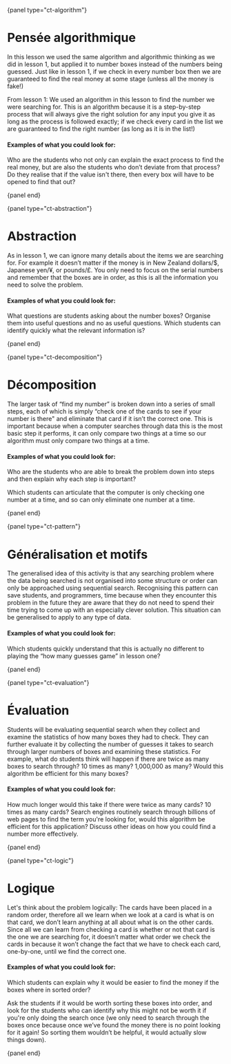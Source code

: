 {panel type="ct-algorithm"}

# Pensée algorithmique

In this lesson we used the same algorithm and algorithmic thinking as we did in lesson 1, but applied it to number boxes instead of the numbers being guessed. Just like in lesson 1, if we check in every number box then we are guaranteed to find the real money at some stage (unless all the money is fake!)

From lesson 1: We used an algorithm in this lesson to find the number we were searching for. This is an algorithm because it is a step-by-step process that will always give the right solution for any input you give it as long as the process is followed exactly; if we check every card in the list we are guaranteed to find the right number (as long as it is in the list!)

#### Examples of what you could look for:

Who are the students who not only can explain the exact process to find the real money, but are also the students who don’t deviate from that process? Do they realise that if the value isn't there, then every box will have to be opened to find that out?

{panel end}

{panel type="ct-abstraction"}

# Abstraction

As in lesson 1, we can ignore many details about the items we are searching for. For example it doesn’t matter if the money is in New Zealand dollars/$, Japanese yen/¥, or pounds/£. You only need to focus on the serial numbers and remember that the boxes are in order, as this is all the information you need to solve the problem.

#### Examples of what you could look for:

What questions are students asking about the number boxes? Organise them into useful questions and no as useful questions. Which students can identify quickly what the relevant information is?

{panel end}

{panel type="ct-decomposition"}

# Décomposition

The larger task of “find my number” is broken down into a series of small steps, each of which is simply “check one of the cards to see if your number is there" and eliminate that card if it isn’t the correct one. This is important because when a computer searches through data this is the most basic step it performs, it can only compare two things at a time so our algorithm must only compare two things at a time.

#### Examples of what you could look for:

Who are the students who are able to break the problem down into steps and then explain why each step is important?

Which students can articulate that the computer is only checking one number at a time, and so can only eliminate one number at a time.

{panel end}

{panel type="ct-pattern"}

# Généralisation et motifs

The generalised idea of this activity is that any searching problem where the data being searched is not organised into some structure or order can only be approached using sequential search. Recognising this pattern can save students, and programmers, time because when they encounter this problem in the future they are aware that they do not need to spend their time trying to come up with an especially clever solution. This situation can be generalised to apply to any type of data.

#### Examples of what you could look for:

Which students quickly understand that this is actually no different to playing the “how many guesses game” in lesson one?

{panel end}

{panel type="ct-evaluation"}

# Évaluation

Students will be evaluating sequential search when they collect and examine the statistics of how many boxes they had to check. They can further evaluate it by collecting the number of guesses it takes to search through larger numbers of boxes and examining these statistics. For example, what do students think will happen if there are twice as many boxes to search through? 10 times as many? 1,000,000 as many? Would this algorithm be efficient for this many boxes?

#### Examples of what you could look for:

How much longer would this take if there were twice as many cards? 10 times as many cards? Search engines routinely search through billions of web pages to find the term you're looking for, would this algorithm be efficient for this application? Discuss other ideas on how you could find a number more effectively.

{panel end}

{panel type="ct-logic"}

# Logique

Let's think about the problem logically: The cards have been placed in a random order, therefore all we learn when we look at a card is what is on that card, we don’t learn anything at all about what is on the other cards. Since all we can learn from checking a card is whether or not that card is the one we are searching for, it doesn’t matter what order we check the cards in because it won’t change the fact that we have to check each card, one-by-one, until we find the correct one.

#### Examples of what you could look for:

Which students can explain why it would be easier to find the money if the boxes where in sorted order?

Ask the students if it would be worth sorting these boxes into order, and look for the students who can identify why this might not be worth it if you're only doing the search once (we only need to search through the boxes once because once we’ve found the money there is no point looking for it again! So sorting them wouldn’t be helpful, it would actually slow things down).

{panel end}